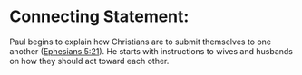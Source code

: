 # Connecting Statement:

Paul begins to explain how Christians are to submit themselves to one another ([Ephesians 5:21](../05/21.md)). He starts with instructions to wives and husbands on how they should act toward each other.
